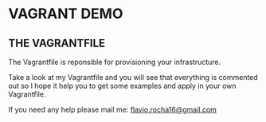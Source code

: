 VAGRANT DEMO
============

THE VAGRANTFILE
---------------

The Vagrantfile is reponsible for provisioning your infrastructure.

Take a look at my Vagrantfile and you will see that everything is commented out so I hope it help you to get some examples and apply in your own Vagrantfile.

If you need any help please mail me: flavio.rocha16@gmail.com
